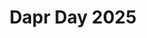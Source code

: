 ---
title: "Dapr Day 2025"
description: "Dapr Day 2025"
draft: false
image: "images/events/dapr-day-2025-banner.png"
alt: "Dapr Day 2025 Logo"


event:
  - title: "Join us for Dapr Day 2025!"
    summary: "Dapr Day is a virtual event for developers and platform engineers to learn about Dapr, the distributed application runtime, a graduated CNCF project used by many organizations to build secure and reliable microservices and agentic AI systems.


    During Dapr Day, you'll hear from users how they use Dapr in production and learn from subject matter experts and maintainers how to use the latest Dapr features.


    Dapr Day will be held on November 5th, 2025, 17:00 - 22:00 CET / 8am - 1pm PST."

  - title: "Registration"
    summary: "Dapr Day is a free community event that is open for everyone. Registration for this event will open soon."
    cta :
      enable : false
      label : "Register"
      link : ""

  - title: "Topics"
    summary: "Topics that will be covered during Dapr Day include:

    - Case studies

    - Tips for running Dapr in production

    - Dapr and agentic AI

    - Dapr and workflow durable execution

    - Dapr API deep dives"

  - title: "Call for Papers"
    summary: "The Call for Papers is open until Sep 30th. Please ensure your submissions are relevant to the topics outlined above."
    cta :
      enable : true
      label : "Submit your CfP"
      link : "https://sessionize.com/dapr-day-2025/"

playlists:
  - title: "Dapr Day Oct 2024 Sessions"
    link: "https://www.youtube.com/embed/videoseries?si=Y99c5aXc2J41juVo&amp;list=PLcip_LgkYwzsFZ65fIzeOmJBQHwcPQ_gE"

---